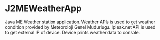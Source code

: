 # J2MEWeatherApp
Java ME Weather station application. Weather APIs is used to get weather condition provided by Meteoroloji Genel Mudurlugu. Ipleak.net API is used to get external IP of device. Device prints weather data to console.
